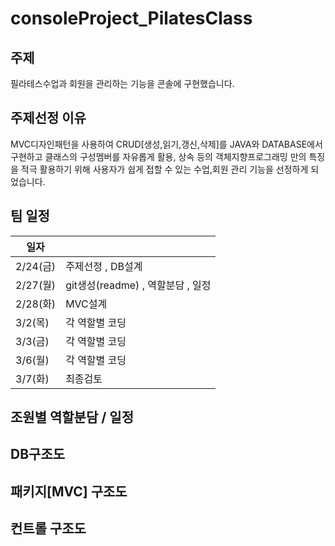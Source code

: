 # consoleProject_PilatesClass
## 주제

필라테스수업과 회원을 관리하는 기능을 콘솔에 구현했습니다.

## 주제선정 이유

MVC디자인패턴을 사용하여 CRUD[생성,읽기,갱신,삭제]를 JAVA와 DATABASE에서 구현하고
클래스의 구성멤버를 자유롭게 활용, 상속 등의 객체지향프로그래밍 만의 특징을 
적극 활용하기 위해 사용자가 쉽게 접할 수 있는 수업,회원 관리 기능을 선정하게 되었습니다.



## 팀 일정
| 일자 |  |
|---|---|
| 2/24(금) | 주제선정 , DB설계|
| 2/27(월) | git생성(readme) , 역할분담 , 일정 |
| 2/28(화) | MVC설계 |
| 3/2(목) | 각 역할별 코딩 |
| 3/3(금) | 각 역할별 코딩 |
| 3/6(월) | 각 역할별 코딩 |
| 3/7(화) | 최종검토 |

## 조원별 역할분담 / 일정

## DB구조도
## 패키지[MVC] 구조도
## 컨트롤 구조도
